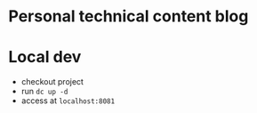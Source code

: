 # Personal technical content blog

# Local dev
* checkout project
* run `dc up -d`
* access at `localhost:8081`
